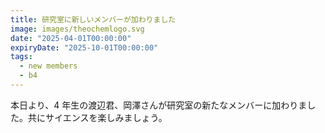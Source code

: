 ```yaml
---
title: 研究室に新しいメンバーが加わりました
image: images/theochemlogo.svg
date: "2025-04-01T00:00:00"
expiryDate: "2025-10-01T00:00:00"
tags:
  - new members
  - b4
---
```


本日より、4 年生の渡辺君、岡澤さんが研究室の新たなメンバーに加わりました。共にサイエンスを楽しみましょう。
